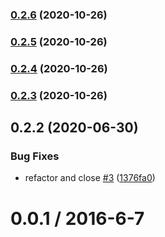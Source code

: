 ### [0.2.6](https://github.com/mljs/matrix-peaks-finder/compare/v0.2.5...v0.2.6) (2020-10-26)

### [0.2.5](https://github.com/mljs/matrix-peaks-finder/compare/v0.2.4...v0.2.5) (2020-10-26)

### [0.2.4](https://github.com/mljs/matrix-peaks-finder/compare/v0.2.3...v0.2.4) (2020-10-26)

### [0.2.3](https://github.com/mljs/matrix-peaks-finder/compare/v0.2.2...v0.2.3) (2020-10-26)

## 0.2.2 (2020-06-30)


### Bug Fixes

* refactor and close [#3](https://github.com/mljs/matrix-peaks-finder/issues/3) ([1376fa0](https://github.com/mljs/matrix-peaks-finder/commit/1376fa0dd6e7f437b3bea08c33b538f1493016da))



0.0.1 / 2016-6-7
==================